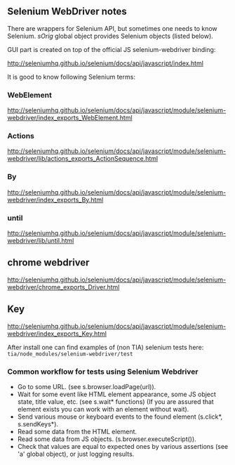 ## Selenium WebDriver notes

There are wrappers for Selenium API, but sometimes one needs to know Selenium.
*sOrig* global object provides Selenium objects (listed below).

GUI part is created on top of the official JS selenium-webdriver binding:

http://seleniumhq.github.io/selenium/docs/api/javascript/index.html

It is good to know following Selenium terms:

### WebElement

http://seleniumhq.github.io/selenium/docs/api/javascript/module/selenium-webdriver/index_exports_WebElement.html

### Actions

http://seleniumhq.github.io/selenium/docs/api/javascript/module/selenium-webdriver/lib/actions_exports_ActionSequence.html

### By

http://seleniumhq.github.io/selenium/docs/api/javascript/module/selenium-webdriver/index_exports_By.html

### until

http://seleniumhq.github.io/selenium/docs/api/javascript/module/selenium-webdriver/lib/until.html

## chrome webdriver

http://seleniumhq.github.io/selenium/docs/api/javascript/module/selenium-webdriver/chrome_exports_Driver.html

## Key

http://seleniumhq.github.io/selenium/docs/api/javascript/module/selenium-webdriver/index_exports_Key.html

After install one can find examples of (non TIA) selenium tests here:
`tia/node_modules/selenium-webdriver/test`

### Common workflow for tests using Selenium Webdriver

* Go to some URL. (see s.browser.loadPage(url)).
* Wait for some event like HTML element appearance, some JS object state, title value, etc.
  (see s.wait* functions) (If you are assured that element exists you can work with an element without wait).
* Send various mouse or keyboard events to the found element
  (s.click*, s.sendKeys*).
* Read some data from the HTML element.
* Read some data from JS objects. (s.browser.executeScript()).
* Check that values are equal to expected ones by various assertions (see 'a' global object), or just logging results.
